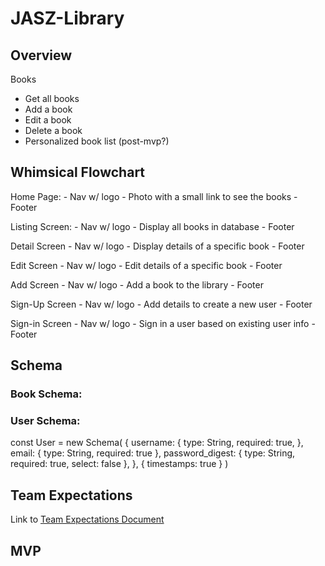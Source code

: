 # JASZ-Library

## Overview
Books
- Get all books
- Add a book
- Edit a book
- Delete a book
- Personalized book list (post-mvp?)



## Whimsical Flowchart

Home Page:
	- Nav w/ logo
	- Photo with a small link to see the books
	- Footer

Listing Screen:
	- Nav w/ logo
	- Display all books in database
	- Footer

Detail Screen
	- Nav w/ logo
	- Display details of a specific book
	- Footer

Edit Screen
	- Nav w/ logo
	- Edit details of a specific book
	- Footer

Add Screen
	- Nav w/ logo
	- Add a book to the library
	- Footer

Sign-Up Screen
	- Nav w/ logo
	- Add details to create a new user
	- Footer

Sign-in Screen
	- Nav w/ logo
	- Sign in a user based on existing user info
	- Footer

## Schema

### Book Schema:


### User Schema:

const User = new Schema(
  {
    username: {
      type: String,
      required: true,
    },
    email: { type: String, required: true },
    password_digest: { type: String, required: true, select: false },
  },
  { timestamps: true }
)


## Team Expectations

Link to [Team Expectations Document](https://docs.google.com/document/d/1WMG7CX3tmeAdju4malt2lE7Vz8K2oUcaGM85A9WGWhY/edit)

## MVP